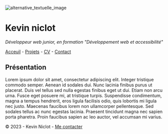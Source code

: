 ![alternative_textuelle_image](dev.avif)

# Kevin niclot

*Développeur web junior, en formation "Développement web et accessibilité"*

[Acceuil](README.md) - [Projets](projets.md) - [CV]() - [Contact]()

## Présentation 

Lorem ipsum dolor sit amet, consectetur adipiscing elit. Integer tristique commodo semper. Aenean id sodales dui. Nunc lacinia finibus purus ut placerat. Duis vel tellus sed nulla egestas finibus eget ut dui. Etiam non arcu urna. Fusce eget posuere mi, at tristique turpis. Suspendisse condimentum, magna a tempus hendrerit, eros ligula facilisis odio, quis lobortis mi ligula nec justo. Maecenas faucibus lorem non ullamcorper pellentesque. Sed sodales tellus ac nunc egestas lacinia. Praesent tincidunt magna nec sapien porta pharetra. Proin faucibus sapien ac leo auctor, vel accumsan mi varius.  

© 2023 - Kevin Niclot - [Me contacter]()